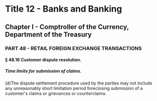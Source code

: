 
# Title 12 - Banks and Banking
## Chapter I - Comptroller of the Currency, Department of the Treasury
### PART 48 - RETAIL FOREIGN EXCHANGE TRANSACTIONS
#### § 48.16 Customer dispute resolution.
##### Time limits for submission of claims.

(d)The dispute settlement procedure used by the parties may not include any unreasonably short limitation period foreclosing submission of a customer's claims or grievances or counterclaims.
